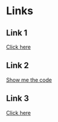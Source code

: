 # Links

## Link 1

[Click here](https://www.linkedin.com/in/mehmet-furkan-kaya/)

## Link 2

[Show me the code](https://www.linkedin.com/in/mehmet-furkan-kaya/ "Linkedin")

## Link 3

[Click here][linkedin]

[linkedin]: https://www.linkedin.com/in/mehmet-furkan-kaya/